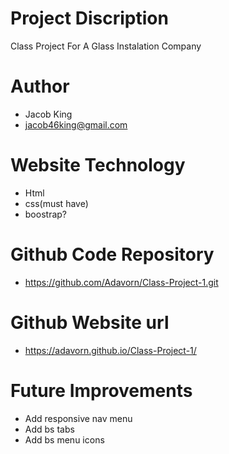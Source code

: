 # Project Discription
Class Project For A Glass Instalation Company

# Author
- Jacob King
- jacob46king@gmail.com

# Website Technology
- Html
- css(must have)
- boostrap?

# Github Code Repository
- https://github.com/Adavorn/Class-Project-1.git

# Github Website url
- https://adavorn.github.io/Class-Project-1/

# Future Improvements
- Add responsive nav menu
- Add bs tabs
- Add bs menu icons
